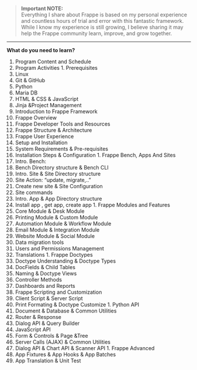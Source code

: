 > **Important NOTE:**  
> Everything I share about Frappe is based on my personal experience and countless hours of trial and error with this fantastic framework. While I know my experience is still growing, I believe sharing it may help the Frappe community learn, improve, and grow together.

---

**What do you need to learn?**  
1. Program Content and Schedule
1. Program Activities
‌1. Prerequisites
1. Linux
1. Git & GitHub
1. Python
1. Maria DB
1. HTML & CSS & JavaScript
1. Jinja &Project Management
1. Introduction to Frappe Framework
1. Frappe Overview
1. Frappe Developer Tools and Resources
1. Frappe Structure & Architecture
1. Frappe User Experience
1. ‌Setup and Installation
1. System Requirements & Pre-requisites
1. Installation Steps & Configuration
‌1. Frappe Bench, Apps And Sites
1. Intro. Bench:
1. Bench Directory structure & Bench CLI
1. Intro. Site & Site Directory structure
1. Site Action: “update, migrate,..”
1. Create new site & Site Configuration
1. Site commands
1. Intro. App & App Directory structure
1. Install app , get app, create app
‌1. Frappe Modules and Features
1. Core Module & Desk Module
1. Printing Module & Custom Module
1. Automation Module & Workflow Module
1. Email Module & Integration Module
1. Website Module & Social Module
1. Data migration tools
1. Users and Permissions Management
1. Translations
‌1. Frappe Doctypes
1. Doctype Understanding & Doctype Types
1. DocFields & Child Tables 
1. Naming & Doctype Views
1. Controller Methods
1. Dashboards and Reports
1. Frappe Scripting and Customization
1. Client Script & Server Script
1. Print Formating & Doctype Customize
‌1. Python API
1. Document & Database & Common Utilities
1. Router & Response
1. Dialog API & Query Builder
1. ‌JavaScript API
1. Form & Controls & Page &Tree
1. Server Calls (AJAX) & Common Utilities
1. Dialog API & Chart API & Scanner API
‌1. Frappe Advanced
1. App Fixtures & App Hooks & App Batches
1. App Translation & Unit Test


